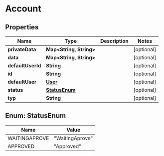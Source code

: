 
# Account

## Properties
Name | Type | Description | Notes
------------ | ------------- | ------------- | -------------
**privateData** | **Map&lt;String, String&gt;** |  |  [optional]
**data** | **Map&lt;String, String&gt;** |  |  [optional]
**defaultUserId** | **String** |  |  [optional]
**id** | **String** |  |  [optional]
**defaultUser** | [**User**](User.md) |  |  [optional]
**status** | [**StatusEnum**](#StatusEnum) |  |  [optional]
**typ** | **String** |  |  [optional]


<a name="StatusEnum"></a>
## Enum: StatusEnum
Name | Value
---- | -----
WAITINGAPROVE | &quot;WaitingAprove&quot;
APPROVED | &quot;Approved&quot;



